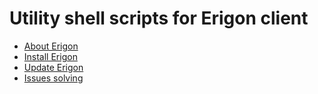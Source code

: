 # Utility shell scripts for Erigon client

- [About Erigon](https://stakers.space/erigon)
- [Install Erigon](https://stakers.space/erigon/install)
- [Update Erigon](https://stakers.space/erigon/update)
- [Issues solving](https://stakers.space/erigon/emergency)